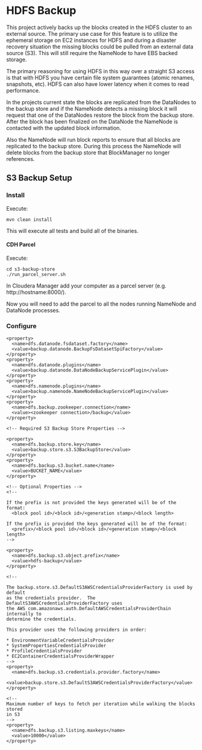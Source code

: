 # HDFS Backup

This project actively backs up the blocks created in the HDFS cluster to an external source. The primary use case for this feature is to utilize the ephemeral storage on EC2 instances for HDFS and during a disaster recovery situation the missing blocks could be pulled from an external data source (S3).  This will still require the NameNode to have EBS backed storage.

The primary reasoning for using HDFS in this way over a straight S3 access is that with HDFS you have certain file system guarantees (atomic renames, snapshots, etc).  HDFS can also have lower latency when it comes to read performance.

In the projects current state the blocks are replicated from the DataNodes to the backup store and if the NameNode detects a missing block it will request that one of the DataNodes restore the block from the backup store.  After the block has been finalized on the DataNode the NameNode is contacted with the updated block information.

Also the NameNode will run block reports to ensure that all blocks are replicated to the backup store.  During this process the NameNode will delete blocks from the backup store that BlockManager no longer references.

## S3 Backup Setup

### Install

Execute:
```
mvn clean install
```

This will execute all tests and build all of the binaries.

#### CDH Parcel

Execute:
```
cd s3-backup-store
./run_parcel_server.sh
```

In Cloudera Manager add your computer as a parcel server (e.g. http://hostname:8000/).

Now you will need to add the parcel to all the nodes running NameNode and DataNode processes.

### Configure

```
<property>
  <name>dfs.datanode.fsdataset.factory</name>
  <value>backup.datanode.BackupFsDatasetSpiFactory</value>
</property>
<property>
  <name>dfs.datanode.plugins</name>
  <value>backup.datanode.DataNodeBackupServicePlugin</value>
</property>
<property>
  <name>dfs.namenode.plugins</name>
  <value>backup.namenode.NameNodeBackupServicePlugin</value>
</property>
<property>
  <name>dfs.backup.zookeeper.connection</name>
  <value><zookeeper connection>/backup</value>
</property>

<!-- Required S3 Backup Store Properties -->

<property>
  <name>dfs.backup.store.key</name>
  <value>backup.store.s3.S3BackupStore</value>
</property>
<property>
  <name>dfs.backup.s3.bucket.name</name>
  <value>BUCKET_NAME</value>
</property>

<!-- Optional Properties -->
<!--

If the prefix is not provided the keys generated will be of the format:
  <block pool id>/<block id>/<generation stamp>/<block length>

If the prefix is provided the keys generated will be of the format:
  <prefix>/<block pool id>/<block id>/<generation stamp>/<block length>
-->

<property>
  <name>dfs.backup.s3.object.prefix</name>
  <value>hdfs-backup</value>
</property>

<!--

The backup.store.s3.DefaultS3AWSCredentialsProviderFactory is used by default
as the credentials provider.  The DefaultS3AWSCredentialsProviderFactory uses
the AWS com.amazonaws.auth.DefaultAWSCredentialsProviderChain internally to
determine the credentials.  

This provider uses the following providers in order:

* EnvironmentVariableCredentialsProvider
* SystemPropertiesCredentialsProvider
* ProfileCredentialsProvider
* EC2ContainerCredentialsProviderWrapper
-->
<property>
  <name>dfs.backup.s3.credentials.provider.factory</name>
  <value>backup.store.s3.DefaultS3AWSCredentialsProviderFactory</value>
</property>

<!--
Maximum number of keys to fetch per iteration while walking the blocks stored
in S3
-->
<property>
  <name>dfs.backup.s3.listing.maxkeys</name>
  <value>10000</value>
</property>

```
